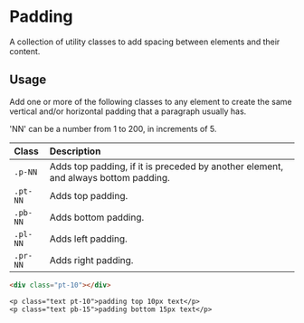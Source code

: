 # Padding

<p class="uk-text-lead">A collection of utility classes to add spacing between elements and their content.</p>

## Usage

Add one or more of the following classes to any element to create the same vertical and/or horizontal padding that a paragraph usually has.

'NN' can be a number from 1 to 200, in increments of 5.

| Class               | Description                                                                      |
| :------------------ | :------------------------------------------------------------------------------- |
| `.p-NN`        | Adds top padding, if it is preceded by another element, and always bottom padding. |
| `.pt-NN`    | Adds top padding.                                                                 |
| `.pb-NN` | Adds bottom padding.                                                              |
| `.pl-NN`   | Adds left padding.                                                                |
| `.pr-NN`  | Adds right padding.                                                               |

```html
<div class="pt-10"></div>
```

```example
<p class="text pt-10">padding top 10px text</p>
<p class="text pb-15">padding bottom 15px text</p>
```
